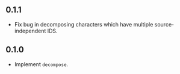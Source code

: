 ## 0.1.1

- Fix bug in decomposing characters which have multiple source-independent IDS.

## 0.1.0

- Implement `decompose`.
